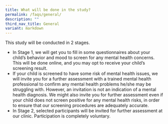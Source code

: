 ```yaml
---
title: What will be done in the study?
permalink: /faqs/general/
description: ""
third_nav_title: General
variant: markdown
---
```

This study will be conducted in 2 stages.
* In Stage 1, we will get you to fill in some questionnaires about your child’s behavior and mood to screen for any mental health concerns. This will be done online, and you may opt to receive your child’s screening result.
*  If your child is screened to have some risk of mental health issues, we will invite you for a further assessment with a trained mental health professional to confirm any mental health problems he/she may be struggling with. However, an invitation is not an indication of a mental health diagnosis. We might also invite you for further assessment even if your child does not screen positive for any mental health risks, in order to ensure that our screening procedures are adequately accurate.
*  In Stage 2, selected participants will be invited for further assessment at our clinic. Participation is completely voluntary.